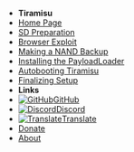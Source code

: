 - **Tiramisu**
- [Home Page](../introduction)
- [SD Preparation](sd-preparation)
- [Browser Exploit](browser-exploit)
- [Making a NAND Backup](nand-backup)
- [Installing the PayloadLoader](installing-payloadloader)
- [Autobooting Tiramisu](autobooting)
- [Finalizing Setup](finalizing-setup)
- **Links**
- [![GitHub](https://icongr.am/simple/github.svg?color=808080&size=16)GitHub](https://github.com/hacks-guide/Guide-WiiU)
- [![Discord](https://icongr.am/simple/discord.svg?colored&size=16)Discord](https://discord.gg/C29hYvh)
- [![Translate](https://icongr.am/material/translate.svg?color=808080&size=16)Translate](https://hacks-guide.crowdin.com/u/projects/10)
- [Donate](../donations)
- [About](../about)
